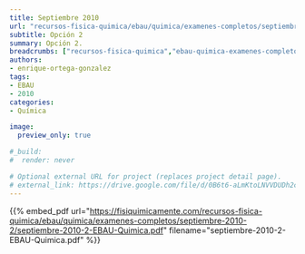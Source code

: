 ```yaml
---
title: Septiembre 2010
url: "recursos-fisica-quimica/ebau/quimica/examenes-completos/septiembre-2010-2"
subtitle: Opción 2
summary: Opción 2.
breadcrumbs: ["recursos-fisica-quimica","ebau-quimica-examenes-completos"]
authors:
- enrique-ortega-gonzalez
tags:
- EBAU
- 2010
categories:
- Química

image:
  preview_only: true

#_build:
#  render: never

# Optional external URL for project (replaces project detail page).
# external_link: https://drive.google.com/file/d/0B6t6-aLmKtoLNVVDUDh2c21IWEk/view
---
```


{{% embed_pdf url="https://fisiquimicamente.com/recursos-fisica-quimica/ebau/quimica/examenes-completos/septiembre-2010-2/septiembre-2010-2-EBAU-Quimica.pdf" filename="septiembre-2010-2-EBAU-Quimica.pdf" %}}